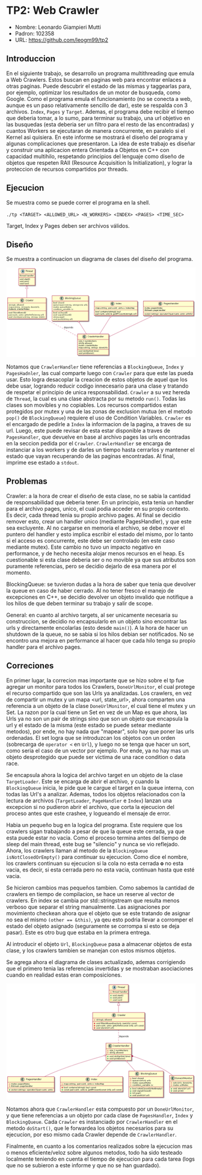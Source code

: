 # TP2: Web Crawler 

- Nombre: Leonardo Giampieri Mutti
- Padron: 102358
- URL: https://github.com/leogm99/tp2

## Introduccion

En el siguiente trabajo, se desarrollo un programa multithreading que emula a Web Crawlers. Estos buscan en paginas web para encontrar enlaces a otras paginas. Puede descubrir el estado de las mismas y taggearlas para, por ejemplo, optimizar los resultados de un motor de busqueda, como Google. Como el programa emula el funcionamiento (no se conecta a web, aunque es un paso relativamente sencillo de dar), este se respalda con 3 archivos. `Index`, `Pages` y `Target`. Ademas, el programa debe recibir el tiempo que deberia tomar, a lo sumo, para terminar su trabajo, una url objetivo en las busquedas (esta deberia ser un filtro para el resto de las encontradas) y cuantos Workers se ejecutaran de manera concurrente, en paralelo si el Kernel asi quisiera. 
En este informe se mostrará el diseño del programa y algunas complicaciones que presentaron.
La idea de este trabajo es diseñar y construir una aplicacion entera Orientada a Objetos en C++ con capacidad multihilo, respetando principios del lenguaje como diseño de objetos que respeten RAII (Resource Acquisition Is Initialization), y lograr la proteccion de recursos compartidos por threads.

## Ejecucion

Se muestra como se puede correr el programa en la shell.

`./tp <TARGET> <ALLOWED_URL> <N_WORKERS> <INDEX> <PAGES> <TIME_SEC>`

Target, Index y Pages deben ser archivos válidos.

## Diseño

Se muestra a continuacion un diagrama de clases del diseño del programa.

![Classes](./classDiagram.png)

Notamos que `CrawlerHandler` tiene referencias a `BlockingQueue`, `Index` y `PagesHadnler`, las cual comparte luego con `Crawler` para que este las pueda usar. Esto logra desacoplar la creacion de estos objetos de aquel que los debe usar, logrando reducir codigo innecesario para una clase y tratando de respetar el principio de unica responsabilidad. `Crawler` a su vez hereda de `Thread`, la cual es una clase abstracta por su metodo `run()`.
Todas las clases son movibles y no copiables. Los recursos compartidos estan protegidos por mutex y una de las zonas de exclusion mutua (en el metodo `pop()` de `BlockingQueue`) requiere el uso de Condition Variables. `Crawler` es el encargado de pedirle a `Index` la informacion de la pagina, a traves de su url. Luego, este puede revisar de esta estar disponible a traves de `PagesHandler`, que devuelve en base al archivo pages las urls encontradas en la seccion pedida por el `Crawler`. `CrawlerHandler` se encarga de instanciar a los workers y de darles un tiempo hasta cerrarlos y mantener el estado que vayan recuperando de las paginas encontradas. Al final, imprime ese estado a `stdout`.

## Problemas

Crawler: a la hora de crear el diseño de esta clase, no se sabia la cantidad de responsabilidad que deberia tener. En un principio, esta tenia un handler para el archivo pages, unico, el cual podia acceder en su propio contexto. Es decir, cada thread tenia su propio archivo pages. Al final se decidio remover esto, crear un handler unico (mediante PagesHandler), y que este sea excluyente. Al no cargarse en memoria el archivo, se debe mover el puntero del handler y esto implica escribir el estado del mismo, por lo tanto si el acceso es concurrente, este debe ser controlado (en este caso mediante mutex). Este cambio no tuvo un impacto negativo en performance, y de hecho necesita alojar menos recursos en el heap. Es cuestionable si esta clase deberia ser o no movible ya que sus atributos son puramente referencias, pero se decidio dejarlo de esa manera por el momento.

BlockingQueue: se tuvieron dudas a la hora de saber que tenia que devolver la queue en caso de haber cerrado. Al no tener fresco el manejo de excepciones en C++, se decidio devolver un objeto invalido que notifique a los hilos de que deben terminar su trabajo y salir de scope. 

General: en cuanto al archivo targets, al ser unicamente necesaria su construccion, se decidio no encapsularlo en un objeto sino encontrar las urls y directamente encolarlas (esto desde `main()`). A la hora de hacer un shutdown de la queue, no se sabia si los hilos debian ser notificados. No se encontro una mejora en performance al hacer que cada hilo tenga su propio handler para el archivo pages.

## Correciones

En primer lugar, la correcion mas importante que se hizo sobre el tp fue agregar un monitor para todos los Crawlers, `DoneUrlMonitor`, el cual protege el recurso compartido que son las Urls ya analizadas. Los crawlers, en vez de compartir un mutex y un mapa <url, state_url>, ahora comparten una referencia a un objeto de la clase `DoneUrlMonitor`, el cual tiene el mutex y un Set. 
La razon por la cual tiene un Set en vez de un Map es que ahora, las Urls ya no son un pair de strings sino que son un objeto que encapsula la url y el estado de la misma (este estado se puede setear mediante metodos), por ende, no hay nada que "mapear", solo hay que poner las urls ordenadas. El set logra que se introduzcan los objetos con un orden (sobrecarga de `operator <` en `Url`), y luego no se tenga que hacer un sort, como seria el caso de un vector por ejemplo. Por ende, ya no hay mas un objeto desprotegido que puede ser victima de una race condition o data race.

Se encapsula ahora la logica del archivo target en un objeto de la clase `TargetLoader`. Este se encarga de abrir el archivo, y cuando la `BlockingQueue` inicia, le pide que le cargue el target en la queue interna, con todas las Url's a analizar. Ademas, todos los objetos relacionados con la lectura de archivos (`TargetLoader`, `PageHandler` e `Index`) lanzan una excepcion si no pudieron abrir el archivo, que corta la ejecucion del proceso antes que este crashee, y logueando el mensaje de error.

Habia un pequeño bug en la logica del programa. Este requiere que los crawlers sigan trabajando a pesar de que la queue este cerrada, ya que esta puede estar no vacia. Como el proceso termina antes del tiempo de sleep del main thread, este bug se "silencio" y nunca se vio reflejado. Ahora, los crawlers llaman al metodo de la `BlockingQueue` `isNotClosedOrEmpty()` para continuar su ejecucion. Como dice el nombre, los crawlers continuan su ejecucion si la cola no esta cerrada **o** no esta vacia, es decir, si esta cerrada pero no esta vacia, continuan hasta que esté vacia. 

Se hicieron cambios mas pequeños tambien. Como sabemos la cantidad de crawlers en tiempo de compilacion, se hace un reserve al vector de crawlers. En index se cambia por std::stringstream que resulta menos verboso que separar el string manualmente. 
Las asignaciones por movimiento checkean ahora que el objeto que se este tratando de asignar no sea el mismo `(other == &this)`, ya qeu esto podria llevar a corromper el estado del objeto asignado (seguramente se corrompa si esto se deja pasar). Este es otro bug que estaba en la primera entrega.

Al introducir el objeto `Url`, `BlockingQueue` pasa a almacenar objetos de esta clase, y los crawlers tambien se manejan con estos mismos objetos.

Se agrega ahora el diagrama de clases actualizado, ademas corrigiendo que el primero tenia las referencias invertidas y se mostraban asociaciones cuando en realidad estas eran composiciones.

![NewClasses](./otherClassDiagram.png)

Notamos ahora que `CrawlerHandler` esta compuesto por un `DoneUrlMonitor`, y que tiene referencias a un objeto por cada clase de `PagesHandler`, `Index` y `BlockingQueue`. 
Cada `Crawler` es instanciado por `CrawlerHandler` en el metodo `doStart()`, que le forwardea los objetos necesarios para su ejecucion, por eso mismo cada Crawler depende de `CrawlerHandler`.

Finalmente, en cuanto a los comentarios realizados sobre la ejecucion mas o menos eficiente/veloz sobre algunos metodos, todo ha sido testeado localmente teniendo en cuenta el tiempo de ejecucion para cada tarea (logs que no se subieron a este informe y que no se han guardado).